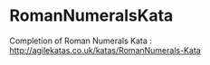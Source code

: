 # RomanNumeralsKata
Completion of Roman Numerals Kata : http://agilekatas.co.uk/katas/RomanNumerals-Kata
